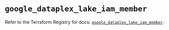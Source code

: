 # `google_dataplex_lake_iam_member`

Refer to the Terraform Registry for docs: [`google_dataplex_lake_iam_member`](https://registry.terraform.io/providers/hashicorp/google-beta/6.13.0/docs/resources/google_dataplex_lake_iam_member).

